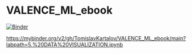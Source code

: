 # VALENCE_ML_ebook

[![Binder](https://mybinder.org/badge_logo.svg)](https://mybinder.org/v2/gh/TomislavKartalov/VALENCE_ML_ebook/main?labpath=5.%20DATA%20VISUALIZATION.ipynb)


https://mybinder.org/v2/gh/TomislavKartalov/VALENCE_ML_ebook/main?labpath=5.%20DATA%20VISUALIZATION.ipynb



